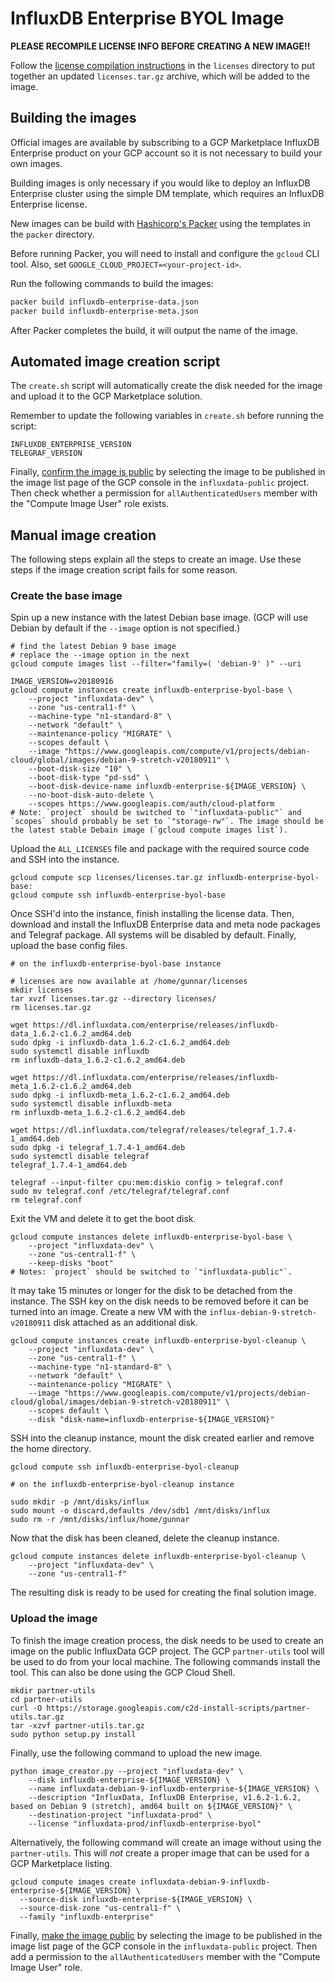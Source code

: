 # InfluxDB Enterprise BYOL Image 

__PLEASE RECOMPILE LICENSE INFO BEFORE CREATING A NEW IMAGE!!__

Follow the [license compilation instructions](licenses/README.md) in the `licenses` directory to put together an updated `licenses.tar.gz` archive, which will be added to the image.

## Building the images

Official images are available by subscribing to a GCP Marketplace InfluxDB
Enterprise product on your GCP account so it is not necessary to build your own
images.

Building images is only necessary if you would like to deploy an InfluxDB
Enterprise cluster using the simple DM template, which requires an InfluxDB
Enterprise license.

New images can be build with [Hashicorp's
Packer](https://www.packer.io/docs/builders/amazon.html) using the templates in
the `packer` directory.

Before running Packer, you will need to install and configure the `gcloud` CLI
tool. Also, set `GOOGLE_CLOUD_PROJECT=<your-project-id>`.

Run the following commands to build the images:

```sh
packer build influxdb-enterprise-data.json
packer build influxdb-enterprise-meta.json
```

After Packer completes the build, it will output the name of the image.

## Automated image creation script

The `create.sh` script will automatically create the disk needed for the image and upload it to the GCP Marketplace solution.

Remember to update the following variables in `create.sh` before running the script:

```
INFLUXDB_ENTERPRISE_VERSION
TELEGRAF_VERSION
```

Finally, [confirm the image is public](https://cloud.google.com/marketplace/docs/partners/technical-components#make_the_image_public) by selecting the image to be published in the image list page of the GCP console in the `influxdata-public` project. Then check whether a permission for `allAuthenticatedUsers` member with the "Compute Image User" role exists.

## Manual image creation

The following steps explain all the steps to create an image. Use these steps if the image creation script fails for some reason.

### Create the base image

Spin up a new instance with the latest Debian base image. (GCP will use Debian by default if the `--image` option is not specified.)

```
# find the latest Debian 9 base image
# replace the --image option in the next 
gcloud compute images list --filter="family=( 'debian-9' )" --uri

IMAGE_VERSION=v20180916
gcloud compute instances create influxdb-enterprise-byol-base \
    --project "influxdata-dev" \
    --zone "us-central1-f" \
    --machine-type "n1-standard-8" \
    --network "default" \
    --maintenance-policy "MIGRATE" \
    --scopes default \
    --image "https://www.googleapis.com/compute/v1/projects/debian-cloud/global/images/debian-9-stretch-v20180911" \
    --boot-disk-size "10" \
    --boot-disk-type "pd-ssd" \
    --boot-disk-device-name influxdb-enterprise-${IMAGE_VERSION} \
    --no-boot-disk-auto-delete \
    --scopes https://www.googleapis.com/auth/cloud-platform
# Note: `project` should be switched to `"influxdata-public"` and `scopes` should probably be set to `"storage-rw"`. The image should be the latest stable Debain image (`gcloud compute images list`).
```

Upload the `ALL_LICENSES` file and package with the required source code and SSH into the instance.

```
gcloud compute scp licenses/licenses.tar.gz influxdb-enterprise-byol-base:
gcloud compute ssh influxdb-enterprise-byol-base
```

Once SSH'd into the instance, finish installing the license data. Then, download and install the InfluxDB Enterprise data and meta node packages and Telegraf package. All systems will be disabled by default. Finally, upload the base config files.

```
# on the influxdb-enterprise-byol-base instance

# licenses are now available at /home/gunnar/licenses
mkdir licenses
tar xvzf licenses.tar.gz --directory licenses/
rm licenses.tar.gz

wget https://dl.influxdata.com/enterprise/releases/influxdb-data_1.6.2-c1.6.2_amd64.deb
sudo dpkg -i influxdb-data_1.6.2-c1.6.2_amd64.deb
sudo systemctl disable influxdb
rm influxdb-data_1.6.2-c1.6.2_amd64.deb

wget https://dl.influxdata.com/enterprise/releases/influxdb-meta_1.6.2-c1.6.2_amd64.deb
sudo dpkg -i influxdb-meta_1.6.2-c1.6.2_amd64.deb
sudo systemctl disable influxdb-meta
rm influxdb-meta_1.6.2-c1.6.2_amd64.deb

wget https://dl.influxdata.com/telegraf/releases/telegraf_1.7.4-1_amd64.deb
sudo dpkg -i telegraf_1.7.4-1_amd64.deb
sudo systemctl disable telegraf
telegraf_1.7.4-1_amd64.deb

telegraf --input-filter cpu:mem:diskio config > telegraf.conf
sudo mv telegraf.conf /etc/telegraf/telegraf.conf
rm telegraf.conf
```

Exit the VM and delete it to get the boot disk.

```
gcloud compute instances delete influxdb-enterprise-byol-base \
    --project "influxdata-dev" \
    --zone "us-central1-f" \
    --keep-disks "boot"
# Notes: `project` should be switched to `"influxdata-public"`.
```

It may take 15 minutes or longer for the disk to be detached from the instance. The SSH key on the disk needs to be removed before it can be turned into an image. Create a new VM with the `influx-debian-9-stretch-v20180911` disk attached as an additional disk. 

```
gcloud compute instances create influxdb-enterprise-byol-cleanup \
    --project "influxdata-dev" \
    --zone "us-central1-f" \
    --machine-type "n1-standard-8" \
    --network "default" \
    --maintenance-policy "MIGRATE" \
    --image "https://www.googleapis.com/compute/v1/projects/debian-cloud/global/images/debian-9-stretch-v20180911" \
    --scopes default \
    --disk "disk-name=influxdb-enterprise-${IMAGE_VERSION}"
```

SSH into the cleanup instance, mount the disk created earlier and remove the home directory.

```
gcloud compute ssh influxdb-enterprise-byol-cleanup

# on the influxdb-enterprise-byol-cleanup instance

sudo mkdir -p /mnt/disks/influx
sudo mount -o discard,defaults /dev/sdb1 /mnt/disks/influx
sudo rm -r /mnt/disks/influx/home/gunnar
```

Now that the disk has been cleaned, delete the cleanup instance.

```
gcloud compute instances delete influxdb-enterprise-byol-cleanup \
    --project "influxdata-dev" \
    --zone "us-central1-f"
```

The resulting disk is ready to be used for creating the final solution image.

### Upload the image

To finish the image creation process, the disk needs to be used to create an image on the public InfluxData GCP project. The GCP `partner-utils` tool will be used to do from your local machine. The following commands install the tool. This can also be done using the GCP Cloud Shell.

```
mkdir partner-utils
cd partner-utils
curl -O https://storage.googleapis.com/c2d-install-scripts/partner-utils.tar.gz
tar -xzvf partner-utils.tar.gz
sudo python setup.py install
```

Finally, use the following command to upload the new image.

```
python image_creator.py --project "influxdata-dev" \
    --disk influxdb-enterprise-${IMAGE_VERSION} \
    --name influxdata-debian-9-influxdb-enterprise-${IMAGE_VERSION} \
    --description "InfluxData, InfluxDB Enterprise, v1.6.2-1.6.2, based on Debian 9 (stretch), amd64 built on ${IMAGE_VERSION}" \
    --destination-project "influxdata-prod" \
    --license "influxdata-prod/influxdb-enterprise-byol"
```

Alternatively, the following command will create an image without using the `partner-utils`. This will _not_ create a proper image that can be used for a GCP Marketplace listing.

```
gcloud compute images create influxdata-debian-9-influxdb-enterprise-${IMAGE_VERSION} \
  --source-disk influxdb-enterprise-${IMAGE_VERSION} \
  --source-disk-zone "us-central1-f" \
  --family "influxdb-enterprise"
```

Finally, [make the image public](https://cloud.google.com/marketplace/docs/partners/technical-components#make_the_image_public) by selecting the image to be published in the image list page of the GCP console in the `influxdata-public` project. Then add a permission to the `allAuthenticatedUsers` member with the "Compute Image User" role.
